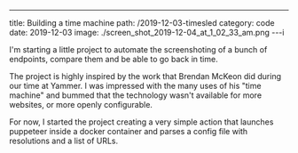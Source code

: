 ---
title: Building a time machine
path: /2019-12-03-timesled
category: code
date: 2019-12-03
image: ./screen_shot_2019-12-04_at_1_02_33_am.png
---i

I'm starting a little project to automate the screenshoting of a bunch of endpoints, compare them and be able to go back in time.

The project is highly inspired by the work that Brendan McKeon did during our time at Yammer. I was impressed with the many uses of his "time machine" and bummed that the technology wasn't available for more websites, or more openly configurable.

For now, I started the project creating a very simple action that launches puppeteer inside a docker container and parses a config file with resolutions and a list of URLs.
